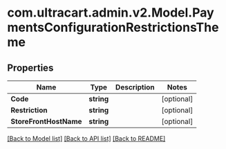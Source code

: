 # com.ultracart.admin.v2.Model.PaymentsConfigurationRestrictionsTheme
## Properties

Name | Type | Description | Notes
------------ | ------------- | ------------- | -------------
**Code** | **string** |  | [optional] 
**Restriction** | **string** |  | [optional] 
**StoreFrontHostName** | **string** |  | [optional] 


[[Back to Model list]](../README.md#documentation-for-models) [[Back to API list]](../README.md#documentation-for-api-endpoints) [[Back to README]](../README.md)

